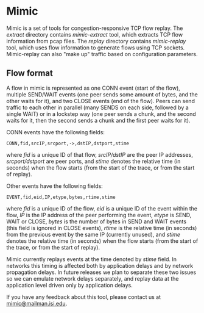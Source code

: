 # Mimic

Mimic is a set of tools for congestion-responsive TCP flow replay. The *extract* directory
contains *mimic-extract* tool, which extracts TCP flow information from pcap files. The *replay*
directory contains *mimic-replay* tool, which uses flow information to generate flows
using TCP sockets. Mimic-replay can also "make up" traffic based on configuration parameters.

## Flow format

A flow in mimic is represented as one CONN event (start of the flow), multiple SEND/WAIT
events (one peer sends some amount of bytes, and the other waits for it), and two CLOSE
events (end of the flow). Peers can send traffic to each other in parallel (many SENDS on
each side, followed by a single WAIT) or in a lockstep way (one peer sends a chunk, and
the second waits for it, then the second sends a chunk and the first peer waits for it).

CONN events have the following fields:

    CONN,fid,srcIP,srcport,->,dstIP,dstport,stime

where *fid* is a unique ID of that flow, *srcIP/dstIP* are the peer IP addresses,
*srcport/dstport* are peer ports, and *stime* denotes the relative time (in seconds) when
the flow starts (from the start of the trace, or from the start of replay).

Other events have the following fields:

    EVENT,fid,eid,IP,etype,bytes,rtime,stime

where *fid* is a unique ID of the flow, *eid* is a unique ID of the event within the
flow, *IP* is the IP address of the peer performing the event, *etype* is SEND, WAIT or CLOSE,
*bytes* is the number of bytes in SEND and WAIT events (this field is ignored in CLOSE events),
*rtime* is the relative time (in seconds) from the previous event by the same IP (currently
unused), and *stime* denotes the relative time (in seconds) when the flow starts (from the
start of the trace, or from the start of replay).

Mimic currently replays events at the time denoted by *stime* field. In networks this timing
is affected both by application delays and by network propagation delays. In future releases
we plan to separate these two issues so we can emulate network delays separately, and replay
data at the application level driven only by application delays.

If you have any feedback about this tool, please contact us at <mimic@mailman.isi.edu>.
